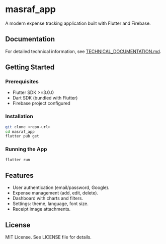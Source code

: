 # masraf_app

A modern expense tracking application built with Flutter and Firebase.

## Documentation

For detailed technical information, see [TECHNICAL_DOCUMENTATION.md](TECHNICAL_DOCUMENTATION.md).

## Getting Started

### Prerequisites

- Flutter SDK >=3.0.0
- Dart SDK (bundled with Flutter)
- Firebase project configured

### Installation

```bash
git clone <repo-url>
cd masraf_app
flutter pub get
```

### Running the App

```bash
flutter run
```

## Features

- User authentication (email/password, Google).
- Expense management (add, edit, delete).
- Dashboard with charts and filters.
- Settings: theme, language, font size.
- Receipt image attachments.

## License

MIT License. See LICENSE file for details.
